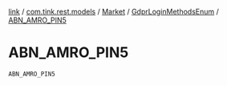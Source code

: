 [link](../../../index.md) / [com.tink.rest.models](../../index.md) / [Market](../index.md) / [GdprLoginMethodsEnum](index.md) / [ABN_AMRO_PIN5](./-a-b-n_-a-m-r-o_-p-i-n5.md)

# ABN_AMRO_PIN5

`ABN_AMRO_PIN5`